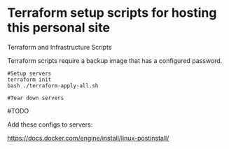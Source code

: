 # Terraform setup scripts for hosting this personal site
Terraform and Infrastructure Scripts

Terraform scripts require a backup image that has a configured password.

```
#Setup servers
terraform init
bash ./terraform-apply-all.sh
```

```
#Tear down servers

```

#TODO

Add these configs to servers:


https://docs.docker.com/engine/install/linux-postinstall/